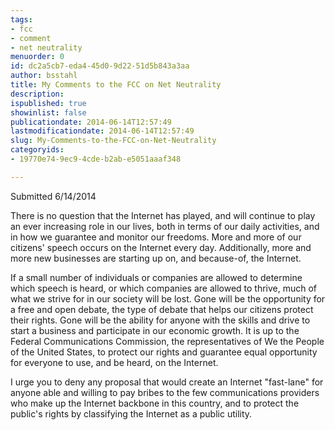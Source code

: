 ```yaml
---
tags:
- fcc
- comment
- net neutrality
menuorder: 0
id: dc2a5cb7-eda4-45d0-9d22-51d5b843a3aa
author: bsstahl
title: My Comments to the FCC on Net Neutrality
description: 
ispublished: true
showinlist: false
publicationdate: 2014-06-14T12:57:49
lastmodificationdate: 2014-06-14T12:57:49
slug: My-Comments-to-the-FCC-on-Net-Neutrality
categoryids:
- 19770e74-9ec9-4cde-b2ab-e5051aaaf348

---
```


Submitted 6/14/2014

There is no question that the Internet has played, and will continue to play an ever increasing role in our lives, both in terms of our daily activities, and in how we guarantee and monitor our freedoms. More and more of our citizens' speech occurs on the Internet every day. Additionally, more and more new businesses are starting up on, and because-of, the Internet.

If a small number of individuals or companies are allowed to determine which speech is heard, or which companies are allowed to thrive, much of what we strive for in our society will be lost. Gone will be the opportunity for a free and open debate, the type of debate that helps our citizens protect their rights. Gone will be the ability for anyone with the skills and drive to start a business and participate in our economic growth. It is up to the Federal Communications Commission, the representatives of We the People of the United States, to protect our rights and guarantee equal opportunity for everyone to use, and be heard, on the Internet.

I urge you to deny any proposal that would create an Internet "fast-lane" for anyone able and willing to pay bribes to the few communications providers who make up the Internet backbone in this country, and to protect the public's rights by classifying the Internet as a public utility.

